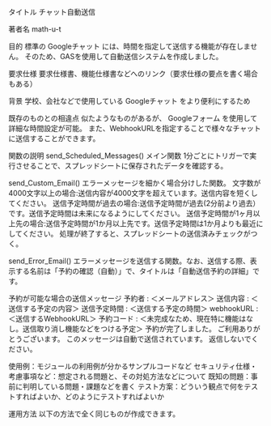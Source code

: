 タイトル
チャット自動送信

著者名
math-u-t

目的
標準の Googleチャット には、時間を指定して送信する機能が存在しません。
そのため、GASを使用して自動送信システムを作成しました。

要求仕様
要求仕様書、機能仕様書などへのリンク（要求仕様の要点を書く場合もある）

背景
学校、会社などで使用している Googleチャット をより便利にするため

既存のものとの相違点
似たようなものがあるが、 Googleフォーム を使用して詳細な時間設定が可能。
また、WebhookURLを指定することで様々なチャットに送信することができます。

関数の説明
send_Scheduled_Messages()
メイン関数 1分ごとにトリガーで実行させることで、スプレッドシートに保存されたデータを確認する。

send_Custom_Email()
エラーメッセージを細かく場合分けした関数。
文字数が4000文字以上の場合:送信内容が4000文字を超えています。送信内容を短くしてください。
送信予定時間が過去の場合:送信予定時間が過去(2分前より過去）です。送信予定時間は未来になるようにしてください。
送信予定時間が1ヶ月以上先の場合:送信予定時間が1か月以上先です。送信予定時間は1か月よりも最近にしてください。
処理が終了すると、スプレッドシートの送信済みチェックがつく。

send_Error_Email()
エラーメッセージを送信する関数。なお、送信する際、表示する名前は「予約の確認（自動）」で、タイトルは「自動送信予約の詳細」です。

予約が可能な場合の送信メッセージ
予約者 : ＜メールアドレス＞
送信内容 : ＜送信する予定の内容＞
送信予定時間 : ＜送信する予定の時間＞
webhookURL : ＜送信するWebhookURL＞
予約コード : ＜未完成なため、現在特に機能はなし。送信取り消し機能などをつける予定＞
予約が完了しました。
ご利用ありがとうございます。
このメッセージは自動で送信されています。
返信しないでください。



使用例：モジュールの利用例が分かるサンプルコードなど
セキュリティ仕様・考慮事項など：想定される問題と、その対処方法などについて
既知の問題：事前に判明している問題・課題などを書く
テスト方案：どういう観点で何をテストすればよいか、どのようにテストすればよいか

運用方法
以下の方法で全く同じものが作成できます。
